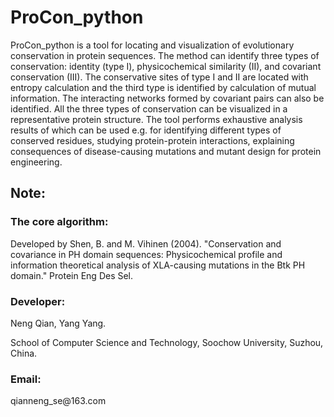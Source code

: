 <h1>ProCon_python</h1>
ProCon_python is a tool for locating and visualization of evolutionary conservation in protein sequences. The method can identify three types of conservation: identity (type I), physicochemical similarity (II), and covariant conservation (III). The conservative sites of type I and II are located with entropy calculation and the third type is identified by calculation of mutual information. The interacting networks formed by covariant pairs can also be identified. All the three types of conservation can be visualized in a representative protein structure. The tool performs exhaustive analysis results of which can be used e.g. for identifying different types of conserved residues, studying protein-protein interactions, explaining consequences of disease-causing mutations and mutant design for protein engineering.

<h2>Note:</h2>
<h3>The core algorithm:</h3> 
Developed by Shen, B. and M. Vihinen (2004). "Conservation and covariance in PH domain sequences: Physicochemical profile and information theoretical analysis of XLA-causing mutations in the Btk PH domain." Protein Eng Des Sel.
<h3>Developer:</h3> 
Neng Qian, Yang Yang.

School of Computer Science and Technology, Soochow University, Suzhou, China.
<h3>Email:</h3> 
qianneng_se@163.com
